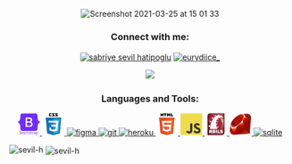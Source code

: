 <p align="center"><img width="718" alt="Screenshot 2021-03-25 at 15 01 33" src="https://user-images.githubusercontent.com/74418527/112477390-a09bf000-8d7b-11eb-812c-be5fbbc1c9bd.png">
</p>
<h3 align="center">Connect with me:</h3>
<p align="center">
<a href="https://www.linkedin.com/in/sabriye-sevil-hatipoglu-820418188/" target="blank"><img align="center" src="https://cdn.jsdelivr.net/npm/simple-icons@3.0.1/icons/linkedin.svg" alt="sabriye sevil hatipoglu" height="30" width="40" /></a>
<a href="https://instagram.com/eurydiice_" target="blank"><img align="center" src="https://cdn.jsdelivr.net/npm/simple-icons@3.0.1/icons/instagram.svg" alt="eurydiice_" height="30" width="40" /></a>
</p>
<p align="center"><a href="sevilhatipogluu93@gmail.com"><img src="https://camo.githubusercontent.com/571384769c09e0c66b45e39b5be70f68f552db3e2b2311bc2064f0d4a9f5983b/68747470733a2f2f696d672e736869656c64732e696f2f62616467652f476d61696c2d4431343833363f7374796c653d666f722d7468652d6261646765266c6f676f3d676d61696c266c6f676f436f6c6f723d7768697465" data-canonical-src="https://img.shields.io/badge/Gmail-D14836?style=for-the-badge&logo=gmail&logoColor=white"style="max-width:100%;"/></a></p>




<h3 align="center">Languages and Tools:</h3>
<p align="center"> <a href="https://getbootstrap.com" target="_blank"> <img src="https://raw.githubusercontent.com/devicons/devicon/master/icons/bootstrap/bootstrap-plain-wordmark.svg" alt="bootstrap" width="40" height="40"/> </a> <a href="https://www.w3schools.com/css/" target="_blank"> <img src="https://raw.githubusercontent.com/devicons/devicon/master/icons/css3/css3-original-wordmark.svg" alt="css3" width="40" height="40"/> </a> <a href="https://www.figma.com/" target="_blank"> <img src="https://www.vectorlogo.zone/logos/figma/figma-icon.svg" alt="figma" width="40" height="40"/> </a> <a href="https://git-scm.com/" target="_blank"> <img src="https://www.vectorlogo.zone/logos/git-scm/git-scm-icon.svg" alt="git" width="40" height="40"/> </a> <a href="https://heroku.com" target="_blank"> <img src="https://www.vectorlogo.zone/logos/heroku/heroku-icon.svg" alt="heroku" width="40" height="40"/> </a> <a href="https://www.w3.org/html/" target="_blank"> <img src="https://raw.githubusercontent.com/devicons/devicon/master/icons/html5/html5-original-wordmark.svg" alt="html5" width="40" height="40"/> </a> <a href="https://developer.mozilla.org/en-US/docs/Web/JavaScript" target="_blank"> <img src="https://raw.githubusercontent.com/devicons/devicon/master/icons/javascript/javascript-original.svg" alt="javascript" width="40" height="40"/> </a> <a href="https://rubyonrails.org" target="_blank"> <img src="https://raw.githubusercontent.com/devicons/devicon/master/icons/rails/rails-original-wordmark.svg" alt="rails" width="40" height="40"/> </a> <a href="https://www.ruby-lang.org/en/" target="_blank"> <img src="https://raw.githubusercontent.com/devicons/devicon/master/icons/ruby/ruby-original.svg" alt="ruby" width="40" height="40"/> </a> <a href="https://www.sqlite.org/" target="_blank"> <img src="https://www.vectorlogo.zone/logos/sqlite/sqlite-icon.svg" alt="sqlite" width="40" height="40"/> </a> </p>

<p><img align="left" src="https://github-readme-stats.vercel.app/api/top-langs?username=sevil-h&show_icons=true&locale=en&layout=compact" alt="sevil-h" /></p>

<p>&nbsp;<img align="center" src="https://github-readme-stats.vercel.app/api?username=sevil-h&show_icons=true&locale=en" alt="sevil-h" /></p>

